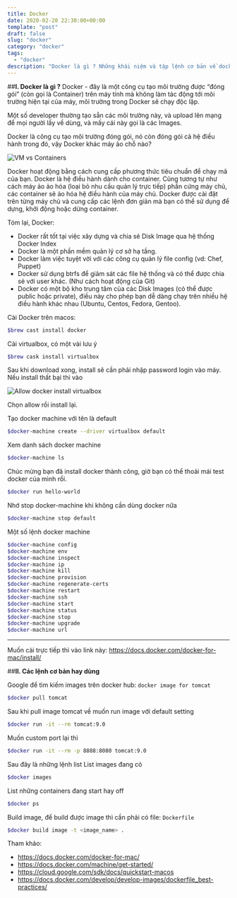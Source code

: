 ```yaml
---
title: Docker
date: 2020-02-20 22:30:00+00:00
template: "post"
draft: false
slug: "docker"
category: "docker"
tags:
  - "docker"
description: "Docker là gì ? Những khái niệm và tập lệnh cơ bản về docker. Mấy cái Devops này chỉ cần đọc documents, gõ lệnh là làm được"
---
```

##**I. Docker là gì ?**
Docker - đây là một công cụ tạo môi trường được “đóng gói” (còn gọi là Container) trên máy tính mà không làm tác động tới môi trường hiện tại của máy, môi trường trong Docker sẽ chạy độc lập.

Một số developer thường tạo sẵn các môi trường này, và upload lên mạng để mọi người lấy về dùng, và mấy cái này gọi là các Images.

Docker là công cụ tạo môi trường đóng gói, nó còn đóng gói cả hệ điều hành trong đó, vậy Docker khác máy ảo chỗ nào?

![VM vs Containers](/media/vm-containers.png "VM vs Containers")

Docker hoạt động bằng cách cung cấp phương thức tiêu chuẩn để chạy mã của bạn. Docker là hệ điều hành dành cho container. Cũng tương tự như cách máy ảo ảo hóa (loại bỏ nhu cầu quản lý trực tiếp) phần cứng máy chủ, các container sẽ ảo hóa hệ điều hành của máy chủ. Docker được cài đặt trên từng máy chủ và cung cấp các lệnh đơn giản mà bạn có thể sử dụng để dựng, khởi động hoặc dừng container.

Tóm lại, Docker:
* Docker rất tốt tại việc xây dựng và chia sẻ Disk Image qua hệ thống Docker Index
* Docker là một phần mềm quản lý cơ sở hạ tầng.
* Docker làm việc tuyệt vời với các công cụ quản lý file config (vd: Chef, Puppet)
* Docker sử dụng btrfs để giảm sát các file hệ thống và có thể được chia sẻ với user khác. (Như cách hoạt động của Git)
* Docker có một bộ kho trung tâm của các Disk Images (có thể được public hoặc private), điều này cho phép bạn dễ dàng chạy trên nhiều hệ điều hành khác nhau (Ubuntu, Centos, Fedora, Gentoo).

Cài Docker trên macos: 
```bash
$brew cast install docker
```
Cài virtualbox, có một vài lưu ý
```bash
$brew cask install virtualbox
```
Sau khi download xong, install sẽ cần phải nhập password login vào máy. Nếu install thất bại thì vào

![](/media/docker_security_privacy.png "Allow docker install virtualbox") 

Chọn allow rồi install lại.

Tạo docker machine với tên là default 
```bash
$docker-machine create --driver virtualbox default
```
Xem danh sách docker machine 
```bash
$docker-machine ls
```
Chúc mừng bạn đã install docker thành công, giờ bạn có thể thoải mái test docker của mình rồi.
```bash
$docker run hello-world
```

Nhớ stop docker-machine khi không cần dùng docker nữa
```bash
$docker-machine stop default
```
Một số lệnh docker machine
```bash
$docker-machine config
$docker-machine env
$docker-machine inspect
$docker-machine ip
$docker-machine kill
$docker-machine provision
$docker-machine regenerate-certs
$docker-machine restart
$docker-machine ssh
$docker-machine start
$docker-machine status
$docker-machine stop
$docker-machine upgrade                                          
$docker-machine url
```
---
Muốn cài trực tiếp thì vào link này: https://docs.docker.com/docker-for-mac/install/

##**II. Các lệnh cơ bản hay dùng**

Google để tìm kiếm images trên docker hub: `docker image for tomcat`
```bash
$docker pull tomcat
```
Sau khi pull image tomcat về muốn run image với default setting
```bash
$docker run -it --rm tomcat:9.0
```
Muốn custom port lại thì 
```bash
$docker run -it --rm -p 8888:8080 tomcat:9.0
```
Sau đây là những lệnh list
List images đang có
```bash
$docker images
```
List những containers đang start hay off
```bash
$docker ps
```
Build image, để build được image thì cần phải có file: `Dockerfile`
```bash
$docker build image -t <image_name> .
```


Tham khảo: 

* https://docs.docker.com/docker-for-mac/
* https://docs.docker.com/machine/get-started/
* https://cloud.google.com/sdk/docs/quickstart-macos
* https://docs.docker.com/develop/develop-images/dockerfile_best-practices/
